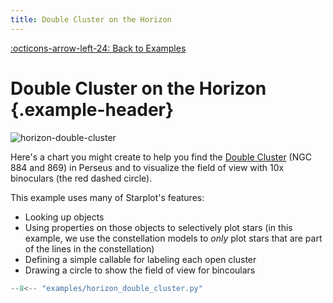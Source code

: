 ```yaml
---
title: Double Cluster on the Horizon
---
```

[:octicons-arrow-left-24: Back to Examples](/examples)

# Double Cluster on the Horizon {.example-header}

![horizon-double-cluster](/images/examples/horizon_double_cluster.png)


Here's a chart you might create to help you find the [Double Cluster](https://en.wikipedia.org/wiki/Double_Cluster) (NGC 884 and 869) in Perseus and to visualize the field of view with 10x binoculars (the red dashed circle).

This example uses many of Starplot's features:

- Looking up objects
- Using properties on those objects to selectively plot stars (in this example, we use the constellation models to _only_ plot stars that are part of the lines in the constellation)
- Defining a simple callable for labeling each open cluster
- Drawing a circle to show the field of view for bincoulars

```python
--8<-- "examples/horizon_double_cluster.py"
```


